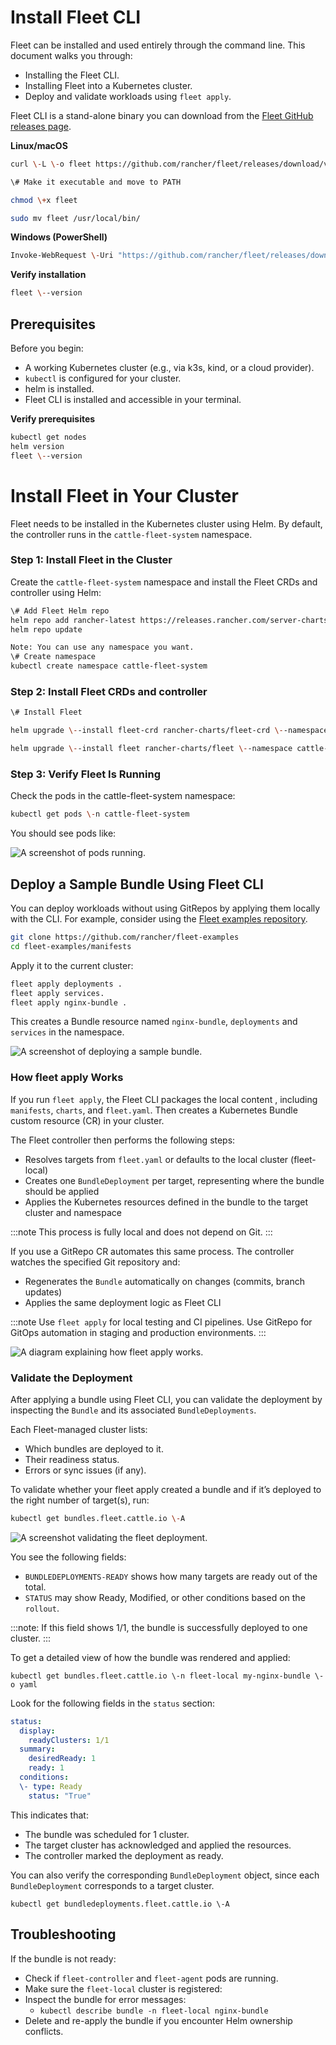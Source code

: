 # **Install Fleet CLI**

Fleet can be installed and used entirely through the command line. This document walks you through:

* Installing the Fleet CLI.  
* Installing Fleet into a Kubernetes cluster.
* Deploy and validate workloads using `fleet apply`.

Fleet CLI is a stand-alone binary you can download from the [Fleet GitHub releases page](https://github.com/rancher/fleet/releases).

**Linux/macOS**

```bash
curl \-L \-o fleet https://github.com/rancher/fleet/releases/download/v0.12.4/fleet-linux-amd64

\# Make it executable and move to PATH

chmod \+x fleet

sudo mv fleet /usr/local/bin/
```

**Windows (PowerShell)**

```bash
Invoke-WebRequest \-Uri "https://github.com/rancher/fleet/releases/download/v0.12.4/fleet-windows-amd64.exe" \-OutFile "fleet.exe"
```

**Verify installation**

```bash
fleet \--version
```

## **Prerequisites**

Before you begin:

* A working Kubernetes cluster (e.g., via k3s, kind, or a cloud provider).  
* `kubectl` is configured for your cluster.  
* helm is installed.  
* Fleet CLI is installed and accessible in your terminal.

**Verify prerequisites**

```bash
kubectl get nodes  
helm version  
fleet \--version
```

# Install Fleet in Your Cluster

Fleet needs to be installed in the Kubernetes cluster using Helm. By default, the controller runs in the `cattle-fleet-system` namespace.

### Step 1: Install Fleet in the Cluster

Create the `cattle-fleet-system` namespace and install the Fleet CRDs and controller using Helm:

```bash
\# Add Fleet Helm repo  
helm repo add rancher-latest https://releases.rancher.com/server-charts/latest  
helm repo update

Note: You can use any namespace you want.  
\# Create namespace  
kubectl create namespace cattle-fleet-system
```

### Step 2: Install Fleet CRDs and controller

```bash
\# Install Fleet

helm upgrade \--install fleet-crd rancher-charts/fleet-crd \--namespace cattle-fleet-system

helm upgrade \--install fleet rancher-charts/fleet \--namespace cattle-fleet-system	
```

### Step 3: Verify Fleet Is Running

Check the pods in the cattle-fleet-system namespace:

```bash
kubectl get pods \-n cattle-fleet-system
```

You should see pods like:

![A screenshot of pods running.](/img/get-pods-ss.png)

## Deploy a Sample Bundle Using Fleet CLI

You can deploy workloads without using GitRepos by applying them locally with the CLI. For example, consider using the [Fleet examples repository](https://github.com/rancher/fleet-examples).

```bash
git clone https://github.com/rancher/fleet-examples  
cd fleet-examples/manifests
```

Apply it to the current cluster:

```bash
fleet apply deployments .  
fleet apply services.  
fleet apply nginx-bundle .
```

This creates a Bundle resource named `nginx-bundle`, `deployments` and `services` in the namespace.

![A screenshot of deploying a sample bundle.](/img/apply-fleet-ss.png)

### How fleet apply Works

If you run `fleet apply`, the Fleet CLI packages the local content , including `manifests`, `charts`, and `fleet.yaml`. Then creates a Kubernetes Bundle custom resource (CR) in your cluster.

The Fleet controller then performs the following steps:

* Resolves targets from `fleet.yaml` or defaults to the local cluster (fleet-local)  
* Creates one `BundleDeployment` per target, representing where the bundle should be applied  
* Applies the Kubernetes resources defined in the bundle to the target cluster and namespace

:::note
This process is fully local and does not depend on Git.
:::

If you use a GitRepo CR automates this same process. The controller watches the specified Git repository and:

* Regenerates the `Bundle` automatically on changes (commits, branch updates)  
* Applies the same deployment logic as Fleet CLI

:::note
Use `fleet apply` for local testing and CI pipelines. Use GitRepo for GitOps automation in staging and production environments.
:::

![A diagram explaining how fleet apply works.](/img/fleet-working-diag.png)

### Validate the Deployment

After applying a bundle using Fleet CLI, you can validate the deployment by inspecting the `Bundle` and its associated `BundleDeployments`.

Each Fleet-managed cluster lists:

* Which bundles are deployed to it.  
* Their readiness status.  
* Errors or sync issues (if any).

To validate whether your fleet apply created a bundle and if it’s deployed to the right number of target(s), run: 

```bash
kubectl get bundles.fleet.cattle.io \-A
```

![A screenshot validating the fleet deployment.](/img/validate-deployment-ss.png)

You see the following fields:

* `BUNDLEDEPLOYMENTS-READY` shows how many targets are ready out of the total.  
* `STATUS` may show Ready, Modified, or other conditions based on the `rollout`.

:::note:
If this field shows 1/1, the bundle is successfully deployed to one cluster.
:::

To get a detailed view of how the bundle was rendered and applied:

`kubectl get bundles.fleet.cattle.io \-n fleet-local my-nginx-bundle \-o yaml`

Look for the following fields in the `status` section:

```yaml
status:  
  display:  
    readyClusters: 1/1  
  summary:  
    desiredReady: 1  
    ready: 1  
  conditions:  
  \- type: Ready  
    status: "True"
```

This indicates that:

* The bundle was scheduled for 1 cluster.  
* The target cluster has acknowledged and applied the resources.  
* The controller marked the deployment as ready.

You can also verify the corresponding `BundleDeployment` object, since each `BundleDeployment` corresponds to a target cluster.

`kubectl get bundledeployments.fleet.cattle.io \-A`

## **Troubleshooting**

If the bundle is not ready:

* Check if `fleet-controller` and `fleet-agent` pods are running.  
* Make sure the `fleet-local` cluster is registered:  
* Inspect the bundle for error messages:  
  * `kubectl describe bundle -n fleet-local nginx-bundle`  
* Delete and re-apply the bundle if you encounter Helm ownership conflicts.
